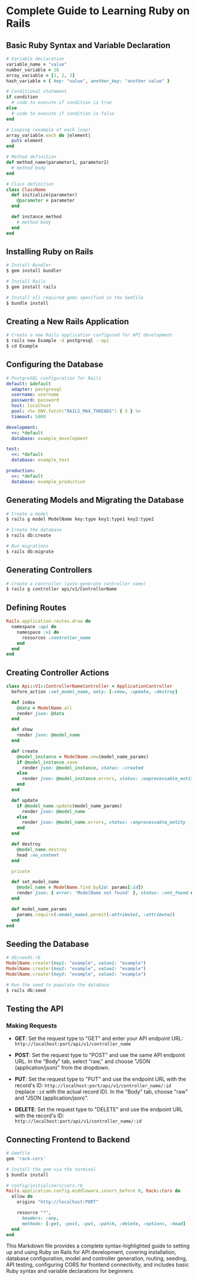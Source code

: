 # Complete Guide to Learning Ruby on Rails

## Basic Ruby Syntax and Variable Declaration

```ruby
# Variable declaration
variable_name = "value"
number_variable = 10
array_variable = [1, 2, 3]
hash_variable = { key: "value", another_key: "another value" }

# Conditional statement
if condition
  # code to execute if condition is true
else
  # code to execute if condition is false
end

# Looping (example of each loop)
array_variable.each do |element|
  puts element
end

# Method definition
def method_name(parameter1, parameter2)
  # method body
end

# Class definition
class ClassName
  def initialize(parameter)
    @parameter = parameter
  end

  def instance_method
    # method body
  end
end
```

## Installing Ruby on Rails

```bash
# Install Bundler
$ gem install bundler

# Install Rails
$ gem install rails

# Install all required gems specified in the Gemfile
$ bundle install
```

## Creating a New Rails Application

```bash
# Create a new Rails application configured for API development
$ rails new Example -d postgresql --api
$ cd Example
```

## Configuring the Database

```yaml
# PostgreSQL configuration for Rails
default: &default
  adapter: postgresql
  username: username
  password: password
  host: localhost
  pool: <%= ENV.fetch("RAILS_MAX_THREADS") { 5 } %>
  timeout: 5000

development:
  <<: *default
  database: example_development

test:
  <<: *default
  database: example_test

production:
  <<: *default
  database: example_production
```

## Generating Models and Migrating the Database

```bash
# Create a model
$ rails g model ModelName key:type key1:type1 key2:type2

# Create the database
$ rails db:create

# Run migrations
$ rails db:migrate
```

## Generating Controllers

```bash
# Create a controller (auto-generate controller name)
$ rails g controller api/v1/ControllerName
```

## Defining Routes

```ruby
Rails.application.routes.draw do
  namespace :api do
    namespace :v1 do
      resources :controller_name
    end
  end
end
```

## Creating Controller Actions

```ruby
class Api::V1::ControllerNameController < ApplicationController
  before_action :set_model_name, only: [:show, :update, :destroy]

  def index
    @data = ModelName.all
    render json: @data
  end

  def show
    render json: @model_name
  end

  def create
    @model_instance = ModelName.new(model_name_params)
    if @model_instance.save
      render json: @model_instance, status: :created
    else
      render json: @model_instance.errors, status: :unprocessable_entity
    end
  end

  def update
    if @model_name.update(model_name_params)
      render json: @model_name
    else
      render json: @model_name.errors, status: :unprocessable_entity
    end
  end

  def destroy
    @model_name.destroy
    head :no_content
  end

  private

  def set_model_name
    @model_name = ModelName.find_by(id: params[:id])
    render json: { error: 'ModelName not found' }, status: :not_found unless @model_name
  end

  def model_name_params
    params.require(:model_name).permit(:attribute1, :attribute2)
  end
end
```

## Seeding the Database

```ruby
# db/seeds.rb
ModelName.create!(key1: "example", value1: "example")
ModelName.create!(key2: "example", value2: "example")
ModelName.create!(key3: "example", value3: "example")
```

```bash
# Run the seed to populate the database
$ rails db:seed
```

## Testing the API

### Making Requests

- **GET**: Set the request type to "GET" and enter your API endpoint URL:
  `http://localhost:port/api/v1/controller_name`

- **POST**: Set the request type to "POST" and use the same API endpoint URL. In the "Body" tab, select "raw," and choose "JSON (application/json)" from the dropdown.

- **PUT**: Set the request type to "PUT" and use the endpoint URL with the record's ID:
  `http://localhost:port/api/v1/controller_name/:id` (replace `:id` with the actual record ID). In the "Body" tab, choose "raw" and "JSON (application/json)".

- **DELETE**: Set the request type to "DELETE" and use the endpoint URL with the record's ID:
  `http://localhost:port/api/v1/controller_name/:id`

## Connecting Frontend to Backend

```ruby
# Gemfile
gem 'rack-cors'
```

```bash
# Install the gem via the terminal
$ bundle install
```

```ruby
# config/initializers/cors.rb
Rails.application.config.middleware.insert_before 0, Rack::Cors do
  allow do
    origins "http://localhost:PORT"

    resource "*",
      headers: :any,
      methods: [:get, :post, :put, :patch, :delete, :options, :head]
  end
end
```

This Markdown file provides a complete syntax-highlighted guide to setting up and using Ruby on Rails for API development, covering installation, database configuration, model and controller generation, routing, seeding, API testing, configuring CORS for frontend connectivity, and includes basic Ruby syntax and variable declarations for beginners.
```